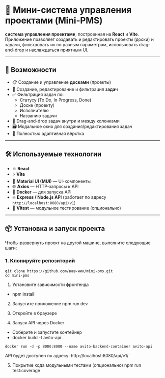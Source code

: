 # 🧩 Мини-система управления проектами (Mini-PMS)

**система управления проектами**, построенная на **React** и **Vite**. Приложение позволяет создавать и редактировать проекты (доски) и задачи, фильтровать их по разным параметрам, использовать drag-and-drop и наслаждаться приятным UI.

---

## 🚀 Возможности

- 📋 Создание и управление **досками** (проекты)
- 🧾 Создание, редактирование и фильтрация **задач**
- ✅ Фильтрация задач по:
  - Статусу (To Do, In Progress, Done)
  - Доске (проекту)
  - Исполнителю
  - Названию задачи
- 🧲 Drag-and-drop задач внутри и между колонками
- 🗃️ Модальное окно для создания/редактирования задач
- 📱 Полностью адаптивная вёрстка

---

## 🛠️ Используемые технологии

- ⚛️ **React**
- ⚡ **Vite**
- 🎨 **Material UI (MUI)** — UI-компоненты
- 🌐 **Axios** — HTTP-запросы к API
- 🐳 **Docker** — для запуска API
- 🔥 **Express / Node.js API** (работает по адресу `http://localhost:8080/api/v1`)
- 🧪 **Vitest** — модульное тестирование (опционально)

---

## 📦 Установка и запуск проекта

Чтобы развернуть проект на другой машине, выполните следующие шаги:

### 1. Клонируйте репозиторий

```
git clone https://github.com/ваш-ник/mini-pms.git
cd mini-pms
```

1. Установите зависимости фронтенда
- npm install

2. Запустите приложение
npm run dev

3. Откройте в браузере

4. Запуск API через Docker
- Соберите и запустите контейнер
- docker build -t avito-api .
```
docker run -d -p 8080:8080 --name avito-backend-container avito-api
```
API будет доступен по адресу:  http://localhost:8080/api/v1/

5. Покрытие кода модульными тестами (опционально)
npm run test:coverage


